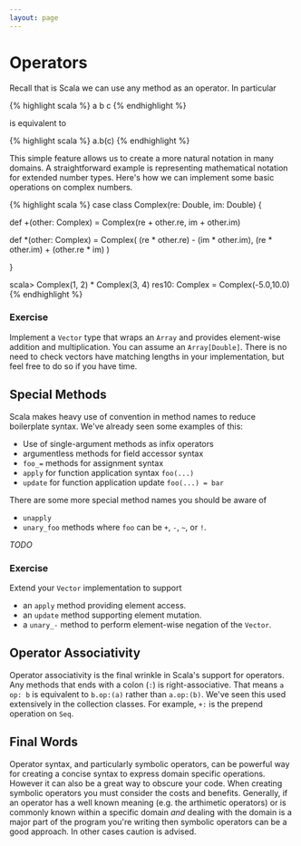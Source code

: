 ```yaml
---
layout: page
---
```


# Operators

Recall that is Scala we can use any method as an operator. In particular

{% highlight scala %}
a b c
{% endhighlight %}

is equivalent to

{% highlight scala %}
a.b(c)
{% endhighlight %}

This simple feature allows us to create a more natural notation in many domains. A straightforward example is representing mathematical notation for extended number types. Here's how we can implement some basic operations on complex numbers.

{% highlight scala %}
case class Complex(re: Double, im: Double) {

  def +(other: Complex) = Complex(re + other.re, im + other.im)

  def *(other: Complex) =
    Complex(
      (re * other.re) - (im * other.im),
      (re * other.im) + (other.re * im)
    )

}

scala> Complex(1, 2) * Complex(3, 4)
res10: Complex = Complex(-5.0,10.0)
{% endhighlight %}

### Exercise

Implement a `Vector` type that wraps an `Array` and provides element-wise addition and multiplication. You can assume an `Array[Double]`. There is no need to check vectors have matching lengths in your implementation, but feel free to do so if you have time.

## Special Methods

Scala makes heavy use of convention in method names to reduce boilerplate syntax. We've already seen some examples of this:

- Use of single-argument methods as infix operators
- argumentless methods for field accessor syntax
- `foo_=` methods for assignment syntax
- `apply` for function application syntax `foo(...)`
- `update` for function application update `foo(...) = bar`

There are some more special method names you should be aware of

- `unapply`
- `unary_foo` methods where `foo` can be `+`, `-`, `~`, or `!`.

*TODO*

### Exercise

Extend your `Vector` implementation to support

- an `apply` method providing element access.
- an `update` method supporting element mutation.
- a `unary_-` method to perform element-wise negation of the `Vector`.


## Operator Associativity

Operator associativity is the final wrinkle in Scala's support for operators. Any methods that ends with a colon (`:`) is right-associative. That means `a op: b` is equivalent to `b.op:(a)` rather than `a.op:(b)`. We've seen this used extensively in the collection classes. For example, `+:` is the prepend operation on `Seq`.

## Final Words

Operator syntax, and particularly symbolic operators, can be powerful way for creating a concise syntax to express domain specific operations. However it can also be a great way to obscure your code. When creating symbolic operators you must consider the costs and benefits. Generally, if an operator has a well known meaning (e.g. the arthimetic operators) or is commonly known within a specific domain *and* dealing with the domain is a major part of the program you're writing then symbolic operators can be a good approach. In other cases caution is advised.
